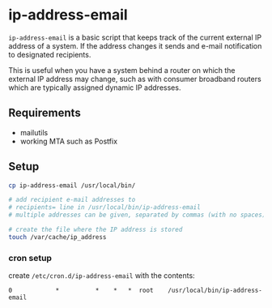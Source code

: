 # ip-address-email

`ip-address-email` is a basic script that keeps track of the current external IP address of a system.  If the address changes it sends and e-mail notification to designated recipients.

This is useful when you have a system behind a router on which the external IP address may change, such as with consumer broadband routers which are typically assigned dynamic IP addresses.


## Requirements

* mailutils
* working MTA such as Postfix


## Setup
```bash
cp ip-address-email /usr/local/bin/

# add recipient e-mail addresses to 
# recipients= line in /usr/local/bin/ip-address-email
# multiple addresses can be given, separated by commas (with no spaces)

# create the file where the IP address is stored
touch /var/cache/ip_address
```

### cron setup

create `/etc/cron.d/ip-address-email` with the contents:
```crontab
0            *          *    *   *  root    /usr/local/bin/ip-address-email
```


